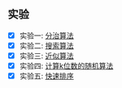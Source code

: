 ## 实验

* [x] 实验一: [分治算法](./lab1)
* [x] 实验二: [搜索算法](./lab2)
* [x] 实验三: [近似算法](./lab3)
* [x] 实验四: [计算k位数的随机算法](./lab4)
* [x] 实验五: [快速排序](./lab5)